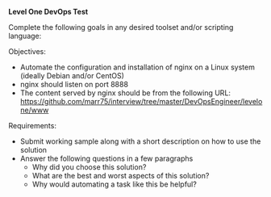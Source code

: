 **Level One DevOps Test**

Complete the following goals in any desired toolset and/or scripting language:

Objectives:
- Automate the configuration and installation of nginx on a Linux system (ideally Debian and/or CentOS)
- nginx should listen on port 8888
- The content served by nginx should be from the following URL: https://github.com/marr75/interview/tree/master/DevOpsEngineer/levelone/www

Requirements:
- Submit working sample along with a short description on how to use the solution
- Answer the following questions in a few paragraphs
  - Why did you choose this solution?
  - What are the best and worst aspects of this solution?
  - Why would automating a task like this be helpful?
